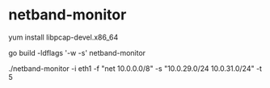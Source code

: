 # netband-monitor
yum install libpcap-devel.x86_64

go build -ldflags '-w -s' netband-monitor



./netband-monitor -i eth1 -f "net 10.0.0.0/8" -s "10.0.29.0/24 10.0.31.0/24" -t 5 
